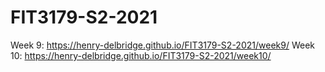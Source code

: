 # FIT3179-S2-2021
Week 9: https://henry-delbridge.github.io/FIT3179-S2-2021/week9/
Week 10: https://henry-delbridge.github.io/FIT3179-S2-2021/week10/